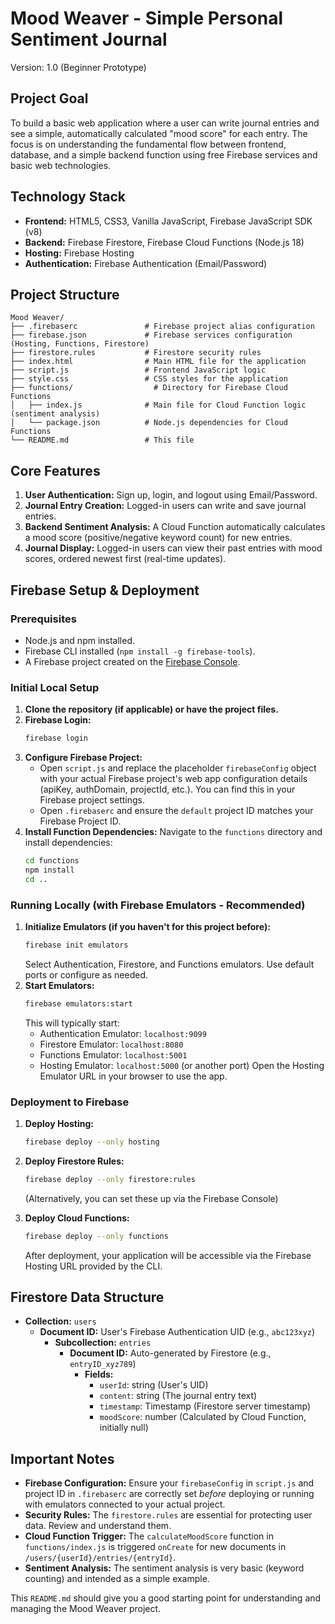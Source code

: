 # Mood Weaver - Simple Personal Sentiment Journal

Version: 1.0 (Beginner Prototype)

## Project Goal

To build a basic web application where a user can write journal entries and see a simple, automatically calculated "mood score" for each entry. The focus is on understanding the fundamental flow between frontend, database, and a simple backend function using free Firebase services and basic web technologies.

## Technology Stack

*   **Frontend:** HTML5, CSS3, Vanilla JavaScript, Firebase JavaScript SDK (v8)
*   **Backend:** Firebase Firestore, Firebase Cloud Functions (Node.js 18)
*   **Hosting:** Firebase Hosting
*   **Authentication:** Firebase Authentication (Email/Password)

## Project Structure

```
Mood Weaver/
├── .firebaserc               # Firebase project alias configuration
├── firebase.json             # Firebase services configuration (Hosting, Functions, Firestore)
├── firestore.rules           # Firestore security rules
├── index.html                # Main HTML file for the application
├── script.js                 # Frontend JavaScript logic
├── style.css                 # CSS styles for the application
├── functions/                  # Directory for Firebase Cloud Functions
│   ├── index.js              # Main file for Cloud Function logic (sentiment analysis)
│   └── package.json          # Node.js dependencies for Cloud Functions
└── README.md                 # This file
```

## Core Features

1.  **User Authentication:** Sign up, login, and logout using Email/Password.
2.  **Journal Entry Creation:** Logged-in users can write and save journal entries.
3.  **Backend Sentiment Analysis:** A Cloud Function automatically calculates a mood score (positive/negative keyword count) for new entries.
4.  **Journal Display:** Logged-in users can view their past entries with mood scores, ordered newest first (real-time updates).

## Firebase Setup & Deployment

### Prerequisites

*   Node.js and npm installed.
*   Firebase CLI installed (`npm install -g firebase-tools`).
*   A Firebase project created on the [Firebase Console](https://console.firebase.google.com/).

### Initial Local Setup

1.  **Clone the repository (if applicable) or have the project files.**
2.  **Firebase Login:**
    ```bash
    firebase login
    ```
3.  **Configure Firebase Project:**
    *   Open `script.js` and replace the placeholder `firebaseConfig` object with your actual Firebase project's web app configuration details (apiKey, authDomain, projectId, etc.). You can find this in your Firebase project settings.
    *   Open `.firebaserc` and ensure the `default` project ID matches your Firebase Project ID.
4.  **Install Function Dependencies:**
    Navigate to the `functions` directory and install dependencies:
    ```bash
    cd functions
    npm install
    cd ..
    ```

### Running Locally (with Firebase Emulators - Recommended)

1.  **Initialize Emulators (if you haven't for this project before):**
    ```bash
    firebase init emulators
    ```
    Select Authentication, Firestore, and Functions emulators. Use default ports or configure as needed.
2.  **Start Emulators:**
    ```bash
    firebase emulators:start
    ```
    This will typically start:
    *   Authentication Emulator: `localhost:9099`
    *   Firestore Emulator: `localhost:8080`
    *   Functions Emulator: `localhost:5001`
    *   Hosting Emulator: `localhost:5000` (or another port)
    Open the Hosting Emulator URL in your browser to use the app.

### Deployment to Firebase

1.  **Deploy Hosting:**
    ```bash
    firebase deploy --only hosting
    ```
2.  **Deploy Firestore Rules:**
    ```bash
    firebase deploy --only firestore:rules
    ```
    (Alternatively, you can set these up via the Firebase Console)
3.  **Deploy Cloud Functions:**
    ```bash
    firebase deploy --only functions
    ```

    After deployment, your application will be accessible via the Firebase Hosting URL provided by the CLI.

## Firestore Data Structure

*   **Collection:** `users`
    *   **Document ID:** User's Firebase Authentication UID (e.g., `abc123xyz`)
        *   **Subcollection:** `entries`
            *   **Document ID:** Auto-generated by Firestore (e.g., `entryID_xyz789`)
                *   **Fields:**
                    *   `userId`: string (User's UID)
                    *   `content`: string (The journal entry text)
                    *   `timestamp`: Timestamp (Firestore server timestamp)
                    *   `moodScore`: number (Calculated by Cloud Function, initially null)

## Important Notes

*   **Firebase Configuration:** Ensure your `firebaseConfig` in `script.js` and project ID in `.firebaserc` are correctly set *before* deploying or running with emulators connected to your actual project.
*   **Security Rules:** The `firestore.rules` are essential for protecting user data. Review and understand them.
*   **Cloud Function Trigger:** The `calculateMoodScore` function in `functions/index.js` is triggered `onCreate` for new documents in `/users/{userId}/entries/{entryId}`.
*   **Sentiment Analysis:** The sentiment analysis is very basic (keyword counting) and intended as a simple example.

This `README.md` should give you a good starting point for understanding and managing the Mood Weaver project. 